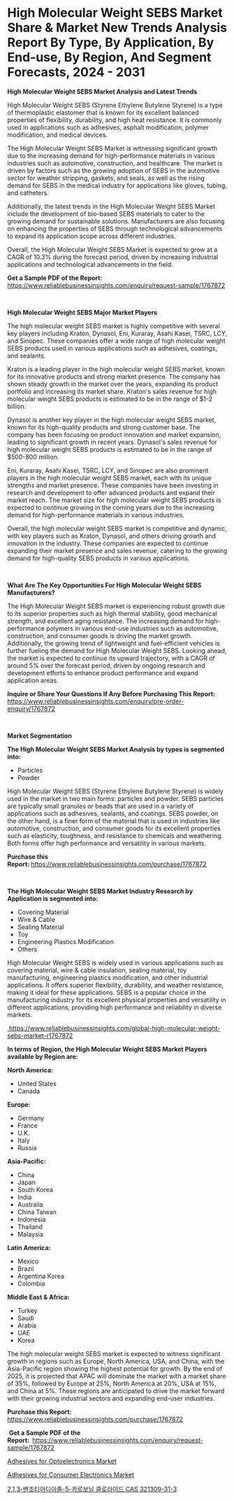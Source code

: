 <p><h1>High Molecular Weight SEBS Market Share & Market New Trends Analysis Report By Type, By Application, By End-use, By Region, And Segment Forecasts, 2024 - 2031</h1></p><p><strong>High Molecular Weight SEBS Market Analysis and Latest Trends</strong></p>
<p><p>High Molecular Weight SEBS (Styrene Ethylene Butylene Styrene) is a type of thermoplastic elastomer that is known for its excellent balanced properties of flexibility, durability, and high heat resistance. It is commonly used in applications such as adhesives, asphalt modification, polymer modification, and medical devices.</p><p>The High Molecular Weight SEBS Market is witnessing significant growth due to the increasing demand for high-performance materials in various industries such as automotive, construction, and healthcare. The market is driven by factors such as the growing adoption of SEBS in the automotive sector for weather stripping, gaskets, and seals, as well as the rising demand for SEBS in the medical industry for applications like gloves, tubing, and catheters.</p><p>Additionally, the latest trends in the High Molecular Weight SEBS Market include the development of bio-based SEBS materials to cater to the growing demand for sustainable solutions. Manufacturers are also focusing on enhancing the properties of SEBS through technological advancements to expand its application scope across different industries.</p><p>Overall, the High Molecular Weight SEBS Market is expected to grow at a CAGR of 10.3% during the forecast period, driven by increasing industrial applications and technological advancements in the field.</p></p>
<p><strong>Get a Sample PDF of the Report:&nbsp;</strong> <a href="https://www.reliablebusinessinsights.com/enquiry/request-sample/1767872">https://www.reliablebusinessinsights.com/enquiry/request-sample/1767872</a></p>
<p>&nbsp;</p>
<p><strong>High Molecular Weight SEBS Major Market Players</strong></p>
<p><p>The high molecular weight SEBS market is highly competitive with several key players including Kraton, Dynasol, Eni, Kuraray, Asahi Kasei, TSRC, LCY, and Sinopec. These companies offer a wide range of high molecular weight SEBS products used in various applications such as adhesives, coatings, and sealants.</p><p>Kraton is a leading player in the high molecular weight SEBS market, known for its innovative products and strong market presence. The company has shown steady growth in the market over the years, expanding its product portfolio and increasing its market share. Kraton's sales revenue for high molecular weight SEBS products is estimated to be in the range of $1-2 billion.</p><p>Dynasol is another key player in the high molecular weight SEBS market, known for its high-quality products and strong customer base. The company has been focusing on product innovation and market expansion, leading to significant growth in recent years. Dynasol's sales revenue for high molecular weight SEBS products is estimated to be in the range of $500-800 million.</p><p>Eni, Kuraray, Asahi Kasei, TSRC, LCY, and Sinopec are also prominent players in the high molecular weight SEBS market, each with its unique strengths and market presence. These companies have been investing in research and development to offer advanced products and expand their market reach. The market size for high molecular weight SEBS products is expected to continue growing in the coming years due to the increasing demand for high-performance materials in various industries.</p><p>Overall, the high molecular weight SEBS market is competitive and dynamic, with key players such as Kraton, Dynasol, and others driving growth and innovation in the industry. These companies are expected to continue expanding their market presence and sales revenue, catering to the growing demand for high-quality SEBS products in various applications.</p></p>
<p>&nbsp;</p>
<p><strong>What Are The Key Opportunities For High Molecular Weight SEBS Manufacturers?</strong></p>
<p><p>The High Molecular Weight SEBS market is experiencing robust growth due to its superior properties such as high thermal stability, good mechanical strength, and excellent aging resistance. The increasing demand for high-performance polymers in various end-use industries such as automotive, construction, and consumer goods is driving the market growth. Additionally, the growing trend of lightweight and fuel-efficient vehicles is further fueling the demand for High Molecular Weight SEBS. Looking ahead, the market is expected to continue its upward trajectory, with a CAGR of around 5% over the forecast period, driven by ongoing research and development efforts to enhance product performance and expand application areas.</p></p>
<p><strong>Inquire or Share Your Questions If Any Before Purchasing This Report:</strong> <a href="https://www.reliablebusinessinsights.com/enquiry/pre-order-enquiry/1767872">https://www.reliablebusinessinsights.com/enquiry/pre-order-enquiry/1767872</a></p>
<p>&nbsp;</p>
<p><strong>Market Segmentation</strong></p>
<p><strong>The High Molecular Weight SEBS Market Analysis by types is segmented into:</strong></p>
<p><ul><li>Particles</li><li>Powder</li></ul></p>
<p><p>High Molecular Weight SEBS (Styrene Ethylene Butylene Styrene) is widely used in the market in two main forms: particles and powder. SEBS particles are typically small granules or beads that are used in a variety of applications such as adhesives, sealants, and coatings. SEBS powder, on the other hand, is a finer form of the material that is used in industries like automotive, construction, and consumer goods for its excellent properties such as elasticity, toughness, and resistance to chemicals and weathering. Both forms offer high performance and versatility in various markets.</p></p>
<p><strong>Purchase this Report:&nbsp;</strong><a href="https://www.reliablebusinessinsights.com/purchase/1767872">https://www.reliablebusinessinsights.com/purchase/1767872</a></p>
<p>&nbsp;</p>
<p><strong>The High Molecular Weight SEBS Market Industry Research by Application is segmented into:</strong></p>
<p><ul><li>Covering Material</li><li>Wire & Cable</li><li>Sealing Material</li><li>Toy</li><li>Engineering Plastics Modification</li><li>Others</li></ul></p>
<p><p>High Molecular Weight SEBS is widely used in various applications such as covering material, wire & cable insulation, sealing material, toy manufacturing, engineering plastics modification, and other industrial applications. It offers superior flexibility, durability, and weather resistance, making it ideal for these applications. SEBS is a popular choice in the manufacturing industry for its excellent physical properties and versatility in different applications, providing high performance and reliability in diverse markets.</p></p>
<p><a href="https://www.reliablebusinessinsights.com/global-high-molecular-weight-sebs-market-r1767872">&nbsp;https://www.reliablebusinessinsights.com/global-high-molecular-weight-sebs-market-r1767872</a></p>
<p><strong>In terms of Region, the High Molecular Weight SEBS Market Players available by Region are:</strong></p>
<p>
    <p> <strong> North America: </strong>
        <ul>
            <li>United States</li>
            <li>Canada</li>
        </ul>
        </p> 
    <p> <strong> Europe: </strong>
        <ul>
            <li>Germany</li>
            <li>France</li>
            <li>U.K.</li>
            <li>Italy</li>
            <li>Russia</li>
        </ul>
        </p> 
    <p> <strong> Asia-Pacific: </strong>
        <ul>
            <li>China</li>
            <li>Japan</li>
            <li>South Korea</li>
            <li>India</li>
            <li>Australia</li>
            <li>China Taiwan</li>
            <li>Indonesia</li>
            <li>Thailand</li>
            <li>Malaysia</li>
        </ul>
        </p> 
    <p> <strong> Latin America: </strong>
        <ul>
            <li>Mexico</li>
            <li>Brazil</li>
            <li>Argentina Korea</li>
            <li>Colombia</li>
        </ul>
        </p> 
    <p> <strong> Middle East & Africa: </strong>
        <ul>
            <li>Turkey</li>
            <li>Saudi</li>
            <li>Arabia</li>
            <li>UAE</li>
            <li>Korea</li>
        </ul>
    </p>
    </p>
<p><p>The high molecular weight SEBS market is expected to witness significant growth in regions such as Europe, North America, USA, and China, with the Asia-Pacific region showing the highest potential for growth. By the end of 2025, it is projected that APAC will dominate the market with a market share of 35%, followed by Europe at 25%, North America at 20%, USA at 15%, and China at 5%. These regions are anticipated to drive the market forward with their growing industrial sectors and expanding end-user industries.</p></p>
<p><strong>Purchase this Report: </strong><a href="https://www.reliablebusinessinsights.com/purchase/1767872">https://www.reliablebusinessinsights.com/purchase/1767872</a></p>
<p>&nbsp;<strong>Get a Sample PDF of the Report:&nbsp;&nbsp;</strong><a href="https://www.reliablebusinessinsights.com/enquiry/request-sample/1767872">https://www.reliablebusinessinsights.com/enquiry/request-sample/1767872</a></p>
<p><strong></strong></p>
<p><p><a href="https://github.com/AlysaLedner2023/Market-Research-Report-List-1/blob/main/adhesives-for-optoelectronics-market.md">Adhesives for Optoelectronics Market</a></p><p><a href="https://github.com/Sherrillcrooksxa8i18ucf2m/Market-Research-Report-List-3/blob/main/adhesives-for-consumer-electronics-market.md">Adhesives for Consumer Electronics Market</a></p><p><a href="https://github.com/kimvicki3212024/Market-Research-Report-List-1/blob/main/5852808143005.md">2,1,3-벤조티아디아졸-5-카르보닐 클로라이드 CAS 321309-31-3</a></p></p>